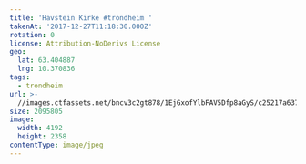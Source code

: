 ```yaml
---
title: 'Havstein Kirke #trondheim '
takenAt: '2017-12-27T11:18:30.000Z'
rotation: 0
license: Attribution-NoDerivs License
geo:
  lat: 63.404887
  lng: 10.370836
tags:
  - trondheim
url: >-
  //images.ctfassets.net/bncv3c2gt878/1EjGxofYlbFAV5Dfp8aGyS/c25217a6372782836eafe6a108525def/havstein-kirke-trondheim_39330304491_o
size: 2095805
image:
  width: 4192
  height: 2358
contentType: image/jpeg
---
```


